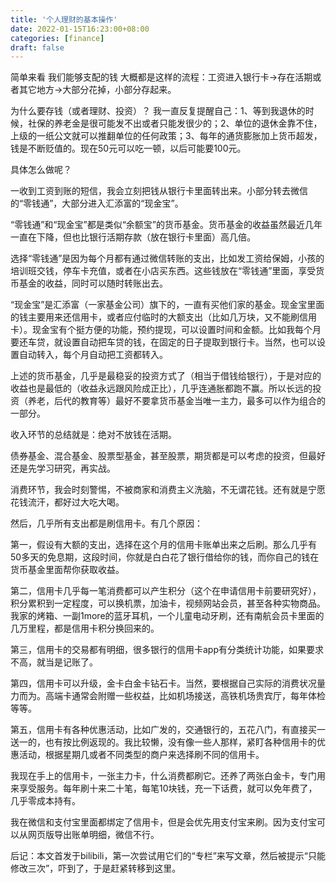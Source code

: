 ```yaml
---
title: '个人理财的基本操作'
date: 2022-01-15T16:23:00+08:00
categories: [finance]
draft: false
---
```


简单来看 我们能够支配的钱 大概都是这样的流程：工资进入银行卡->存在活期或者其它地方->大部分花掉，小部分存起来。

为什么要存钱（或者理财、投资）？ 我一直反复提醒自己：1、等到我退休的时候，社保的养老金是很可能发不出或者只能发很少的；2、单位的退休金靠不住，上级的一纸公文就可以推翻单位的任何政策；3、每年的通货膨胀加上货币超发，钱是不断贬值的。现在50元可以吃一顿，以后可能要100元。

具体怎么做呢？

一收到工资到账的短信，我会立刻把钱从银行卡里面转出来。小部分转去微信的“零钱通”，大部分进入汇添富的“现金宝”。

“零钱通”和“现金宝”都是类似“余额宝”的货币基金。货币基金的收益虽然最近几年一直在下降，但也比银行活期存款（放在银行卡里面）高几倍。

选择“零钱通”是因为每个月都有通过微信转账的支出，比如发工资给保姆，小孩的培训班交钱，停车卡充值，或者在小店买东西。这些钱放在“零钱通”里面，享受货币基金的收益，同时可以随时转账出去。

“现金宝”是汇添富（一家基金公司）旗下的，一直有买他们家的基金。现金宝里面的钱主要用来还信用卡，或者应付临时的大额支出（比如几万块，又不能刷信用卡）。现金宝有个挺方便的功能，预约提现，可以设置时间和金额。比如我每个月要还车贷，就设置自动把车贷的钱，在固定的日子提取到银行卡。当然，也可以设置自动转入，每个月自动把工资都转入。

上述的货币基金，几乎是最稳妥的投资方式了（相当于借钱给银行），于是对应的收益也是最低的（收益永远跟风险成正比），几乎连通胀都跑不赢。所以长远的投资（养老，后代的教育等）最好不要拿货币基金当唯一主力，最多可以作为组合的一部分。

收入环节的总结就是：绝对不放钱在活期。

债券基金、混合基金、股票型基金，甚至股票，期货都是可以考虑的投资，但最好还是先学习研究，再实战。

消费环节，我会时刻警惕，不被商家和消费主义洗脑，不无谓花钱。还有就是宁愿花钱流汗，都好过大吃大喝。

然后，几乎所有支出都是刷信用卡。有几个原因：

第一，假设有大额的支出，选择在这个月的信用卡账单出来之后刷。那么几乎有50多天的免息期，这段时间，你就是白白花了银行借给你的钱，而你自己的钱在货币基金里面帮你获取收益。

第二，信用卡几乎每一笔消费都可以产生积分（这个在申请信用卡前要研究好），积分累积到一定程度，可以换机票，加油卡，视频网站会员，甚至各种实物商品。我家的烤箱、一副1more的蓝牙耳机，一个儿童电动牙刷，还有南航会员卡里面的几万里程，都是信用卡积分换回来的。

第三，信用卡的交易都有明细，很多银行的信用卡app有分类统计功能，如果要求不高，就当是记账了。

第四，信用卡可以升级，金卡白金卡钻石卡。当然，要根据自己实际的消费状况量力而为。高端卡通常会附赠一些权益，比如机场接送，高铁机场贵宾厅，每年体检等等。

第五，信用卡有各种优惠活动，比如广发的，交通银行的，五花八门，有直接买一送一的，也有按比例返现的。我比较懒，没有像一些人那样，紧盯各种信用卡的优惠活动，根据星期几或者不同类型的商户来选择刷不同的信用卡。

我现在手上的信用卡，一张主力卡，什么消费都刷它。还养了两张白金卡，专门用来享受服务。每年刷十来二十笔，每笔10块钱，充一下话费，就可以免年费了，几乎零成本持有。

我在微信和支付宝里面都绑定了信用卡，但是会优先用支付宝来刷。因为支付宝可以从网页版导出账单明细，微信不行。

后记：本文首发于bilibili，第一次尝试用它们的“专栏”来写文章，然后被提示“只能修改三次”，吓到了，于是赶紧转移到这里。
